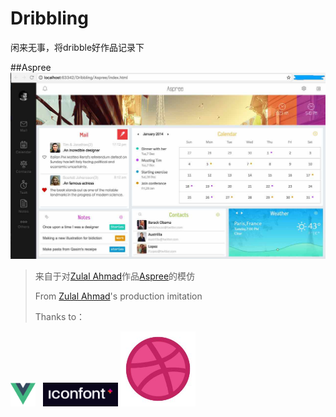# Dribbling
闲来无事，将dribble好作品记录下

##Aspree
 ![image](https://github.com/zacard-orc/Dribbling/raw/master/DemoImg/001_Aspree.jpg)


> 来自于对<a href="https://dribbble.com/zulal">Zulal Ahmad</a>作品<a href="https://dribbble.com/shots/1400070-Aspree">Aspree</a>的模仿</br>
> 
> From <a href="https://dribbble.com/zulal">Zulal Ahmad</a>'s production imitation</br>
>
> Thanks to：
> <div>
<span><img src="DemoImg/logo_vue.png" width="40px"/></span>&nbsp;&nbsp;
<span><img src="DemoImg/logo_iconfont.png" width="120px" /></span>
<span><img src="DemoImg/logo_dribble.jpg" width="120px" /></span>
</div>


